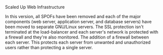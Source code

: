 Scaled Up Web Infrastructure

In this version, all SPOFs have been removed and each of the major components (web server, application server, and database servers) have been moved to separate GNU/Linux servers. The SSL protection isn't terminated at the load-balancer and each server's network is protected with a firewall and they're also monitored.
The addition of a firewall between each server.
This protects each server from unwanted and unauthorized users rather than protecting a single server.
